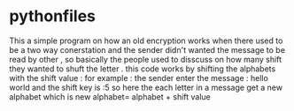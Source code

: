 # pythonfiles
This a simple program on how an old encryption works when there used to be a two way conerstation and the sender didn't wanted the message to be read by other , so basically the people used to disscuss on how many shift they wanted to shuft the letter .
this code works by shifting the alphabets with the shift value :
for example : the sender enter the message : hello world
and the shift key is :5
so here the each letter in a message get a new alphabet which is 
new alphabet= alphabet + shift value
